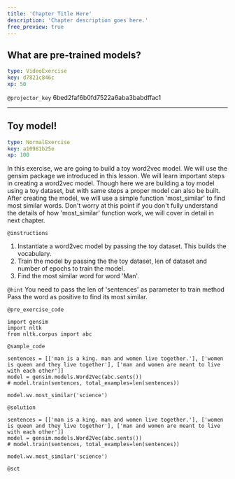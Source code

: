 ```yaml
---
title: 'Chapter Title Here'
description: 'Chapter description goes here.'
free_preview: true
---
```


## What are pre-trained models?

```yaml
type: VideoExercise
key: d7821c846c
xp: 50
```

`@projector_key`
6bed2faf6b0fd7522a6aba3babdffac1

---

## Toy model!

```yaml
type: NormalExercise
key: a10981b25e
xp: 100
```

In this exercise, we are going to build a toy word2vec model. We will use the gensim package we introduced in this lesson. We will learn important steps in creating a word2vec model. Though here we are building a toy model using a toy dataset, but with same steps a proper model can also be built. After creating the model, we will use a simple function 'most_similar' to find most similar words. Don't worry at this point if you don't fully understand the details of how 'most_similar' function work, we will cover in detail in next chapter.

`@instructions`
1. Instantiate a word2vec model by passing the toy dataset. This builds the vocabulary.
2. Train the model by passing the the toy dataset, len of dataset and number of epochs to train the model.
3. Find the most similar word for word 'Man'.

`@hint`
You need to pass the len of 'sentences' as parameter to train method
Pass the word as positive to find its most similar.

`@pre_exercise_code`
```{python}
import gensim
import nltk
from nltk.corpus import abc
```

`@sample_code`
```{python}
sentences = [['man is a king. man and women live together.'], ['women is queen and they live together'], ['man and women are meant to live with each other']]
model = gensim.models.Word2Vec(abc.sents())
# model.train(sentences, total_examples=len(sentences))

model.wv.most_similar('science')
```

`@solution`
```{python}
sentences = [['man is a king. man and women live together.'], ['women is queen and they live together'], ['man and women are meant to live with each other']]
model = gensim.models.Word2Vec(abc.sents())
# model.train(sentences, total_examples=len(sentences))

model.wv.most_similar('science')
```

`@sct`
```{python}

```

